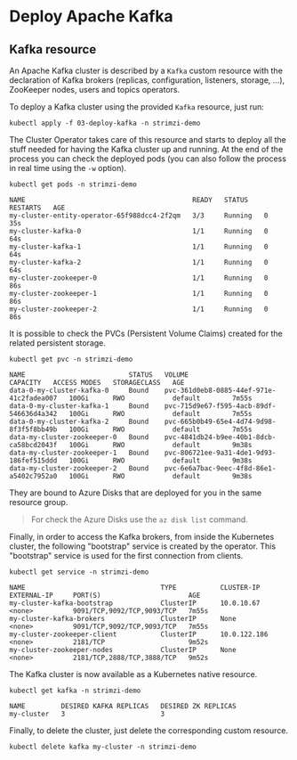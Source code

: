 # Deploy Apache Kafka

## Kafka resource

An Apache Kafka cluster is described by a `Kafka` custom resource with the declaration of Kafka brokers (replicas, configuration, listeners, storage, ...), ZooKeeper nodes, users and topics operators.

To deploy a Kafka cluster using the provided `Kafka` resource, just run:

```shell
kubectl apply -f 03-deploy-kafka -n strimzi-demo
```

The Cluster Operator takes care of this resource and starts to deploy all the stuff needed for having the Kafka cluster up and running.
At the end of the process you can check the deployed pods (you can also follow the process in real time using the `-w` option).

```shell
kubectl get pods -n strimzi-demo

NAME                                          READY   STATUS    RESTARTS   AGE
my-cluster-entity-operator-65f988dcc4-2f2qm   3/3     Running   0          35s
my-cluster-kafka-0                            1/1     Running   0          64s
my-cluster-kafka-1                            1/1     Running   0          64s
my-cluster-kafka-2                            1/1     Running   0          64s
my-cluster-zookeeper-0                        1/1     Running   0          86s
my-cluster-zookeeper-1                        1/1     Running   0          86s
my-cluster-zookeeper-2                        1/1     Running   0          86s
```

It is possible to check the PVCs (Persistent Volume Claims) created for the related persistent storage.

```shell
kubectl get pvc -n strimzi-demo

NAME                          STATUS   VOLUME                                     CAPACITY   ACCESS MODES   STORAGECLASS   AGE
data-0-my-cluster-kafka-0     Bound    pvc-361d0eb8-0885-44ef-971e-41c2fadea007   100Gi      RWO            default        7m55s
data-0-my-cluster-kafka-1     Bound    pvc-715d9e67-f595-4acb-89df-546636d4a342   100Gi      RWO            default        7m55s
data-0-my-cluster-kafka-2     Bound    pvc-665b0b49-65e4-4d74-9d98-8f3f5f8bb49b   100Gi      RWO            default        7m55s
data-my-cluster-zookeeper-0   Bound    pvc-4841db24-b9ee-40b1-8dcb-ca58bcd2043f   100Gi      RWO            default        9m38s
data-my-cluster-zookeeper-1   Bound    pvc-806721ee-9a31-4de1-9d93-186fef515ddd   100Gi      RWO            default        9m38s
data-my-cluster-zookeeper-2   Bound    pvc-6e6a7bac-9eec-4f8d-86e1-a5402c7952a0   100Gi      RWO            default        9m38s
```

They are bound to Azure Disks that are deployed for you in the same resource group.

> For check the Azure Disks use the `az disk list` command.

Finally, in order to access the Kafka brokers, from inside the Kubernetes cluster, the following "bootstrap" service is created by the operator.
This "bootstrap" service is used for the first connection from clients.

```shell
kubectl get service -n strimzi-demo

NAME                                  TYPE           CLUSTER-IP     EXTERNAL-IP     PORT(S)                      AGE
my-cluster-kafka-bootstrap            ClusterIP      10.0.10.67     <none>          9091/TCP,9092/TCP,9093/TCP   7m55s
my-cluster-kafka-brokers              ClusterIP      None           <none>          9091/TCP,9092/TCP,9093/TCP   7m55s
my-cluster-zookeeper-client           ClusterIP      10.0.122.186   <none>          2181/TCP                     9m52s
my-cluster-zookeeper-nodes            ClusterIP      None           <none>          2181/TCP,2888/TCP,3888/TCP   9m52s
```

The Kafka cluster is now available as a Kubernetes native resource.

```shell
kubectl get kafka -n strimzi-demo

NAME         DESIRED KAFKA REPLICAS   DESIRED ZK REPLICAS
my-cluster   3                        3
```

Finally, to delete the cluster, just delete the corresponding custom resource.

```shell
kubectl delete kafka my-cluster -n strimzi-demo
```